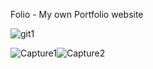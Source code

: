 Folio - My own Portfolio website



![git1](https://user-images.githubusercontent.com/69349642/126370178-27009326-face-4f0b-b21a-29f09d8f8faf.PNG)


![Capture1](https://user-images.githubusercontent.com/69349642/126370844-34e5380a-aa8a-4eaa-a673-2c6a33b6eb6c.PNG)![Capture2](https://user-images.githubusercontent.com/69349642/126370852-584c03f7-8290-4057-a094-144ac4df1f9f.PNG)



